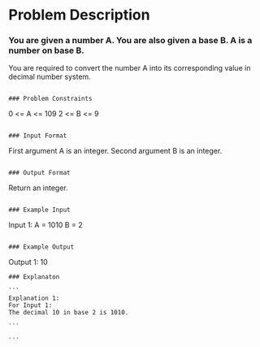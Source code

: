 # Problem Description

### You are given a number A. You are also given a base B. A is a number on base B.

You are required to convert the number A into its corresponding value in decimal number system.

```

### Problem Constraints

```

0 <= A <= 109
2 <= B <= 9

```

### Input Format

```

First argument A is an integer.
Second argument B is an integer.

```

### Output Format

```

Return an integer.

```

### Example Input

```

Input 1:
A = 1010
B = 2

```

### Example Output

```

Output 1:
10

````
### Explanaton

```
Explanation 1:
For Input 1:
The decimal 10 in base 2 is 1010.

```

```
````
